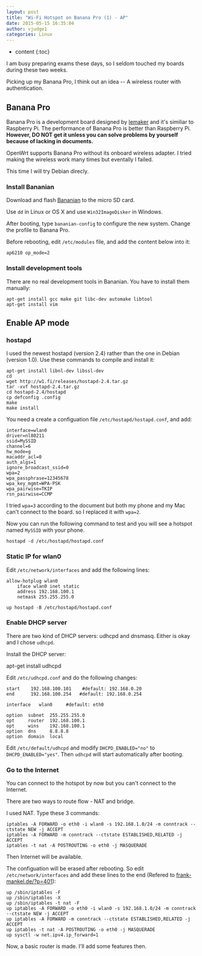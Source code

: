 ```yaml
---
layout: post
title: "Wi-Fi Hotspot on Banana Pro (1) - AP"
date: 2015-05-15 16:35:04
author: vjudge1
categories: Linux
---
```


* content
{:toc}

I am busy preparing exams these days, so I seldom touched my boards during these two weeks.

Picking up my Banana Pro, I think out an idea -- A wireless router with authentication.

## Banana Pro

Banana Pro is a development board designed by [lemaker](http://www.lemaker.org) and it's similiar to Raspberry Pi. The performance of Banana Pro is better than Raspberry Pi. **However, DO NOT get it unless you can solve problems by yourself because of lacking in documents.**

OpenWrt supports Banana Pro without its onboard wireless adapter. I tried making the wireless work many times but eventally I failed.

This time I will try Debian direcly.

### Install Bananian
Download and flash [Bananian](http://www.bananian.org) to the micro SD card.

Use `dd` in Linux or OS X and use `Win32ImageDisker` in Windows.

After booting, type `bananian-config` to configure the new system. Change the profile to Banana Pro.

Before rebooting, edit `/etc/modules` file, and add the content below into it:

    ap6210 op_mode=2

### Install development tools
There are no real development tools in Bananian. You have to install them manually:

    apt-get install gcc make git libc-dev automake libtool
    apt-get install vim

## Enable AP mode 

### hostapd

I used the newest hostapd (version 2.4) rather than the one in Debian (version 1.0). Use these commands to compile and install it:

    apt-get install libnl-dev libssl-dev 
    cd
    wget http://w1.fi/releases/hostapd-2.4.tar.gz
    tar -xvf hostapd-2.4.tar.gz
    cd hostapd-2.4/hostapd
    cp defconfig .config
    make
    make install

You need a create a configuation file `/etc/hostapd/hostapd.conf`, and add:

    interface=wlan0
    driver=nl80211
    ssid=MySSID
    channel=6
    hw_mode=g
    macaddr_acl=0
    auth_algs=1
    ignore_broadcast_ssid=0
    wpa=2
    wpa_passphrase=12345678
    wpa_key_mgmt=WPA-PSK
    wpa_pairwise=TKIP
    rsn_pairwise=CCMP

I tried `wpa=3` according to the document but both my phone and my Mac can't connect to the board. so I replaced it with `wpa=2`.

Now you can run the following command to test and you will see a hotspot named `MySSID` with your phone.

    hostapd -d /etc/hostapd/hostapd.conf

### Static IP for wlan0
Edit `/etc/network/interfaces` and add the following lines:

    allow-hotplug wlan0
        iface wlan0 inet static
        address 192.168.100.1
        netmask 255.255.255.0

    up hostapd -B /etc/hostapd/hostapd.conf

### Enable DHCP server
There are two kind of DHCP servers: udhcpd and dnsmasq. Either is okay and I chose `udhcpd`.

Install the DHCP server:

   apt-get install udhcpd 

Edit `/etc/udhcpd.conf` and do the following changes:

    start    192.168.100.101    #default: 192.168.0.20
    end      192.168.100.254   #default: 192.168.0.254

    interface   wlan0     #default: eth0

    option  subnet  255.255.255.0
    opt     router  192.168.100.1
    opt     wins    192.168.100.1
    option  dns     8.8.8.8
    option  domain  local

Edit `/etc/default/udhcpd` and modify `DHCPD_ENABLED="no"` to `DHCPD_ENABLED="yes"`. Then `udhcpd` will start automatically after booting.

### Go to the Internet
You can connect to the hotspot by now but you can't connect to the Internet.

There are two ways to route flow - NAT and bridge.

I used NAT. Type these 3 commands:

    iptables -A FORWARD -o eth0 -i wlan0 -s 192.168.1.0/24 -m conntrack --ctstate NEW -j ACCEPT
    iptables -A FORWARD -m conntrack --ctstate ESTABLISHED,RELATED -j ACCEPT
    iptables -t nat -A POSTROUTING -o eth0 -j MASQUERADE

Then Internet will be available.

The configuation will be erased after rebooting. So edit `/etc/network/interfaces` and add these lines to the end (Refered to [frank-mankel.de/?p=401](http://frank-mankel.de/?p=401)):

    up /sbin/iptables -F
    up /sbin/iptables -X
    up /sbin/iptables -t nat -F
    up iptables -A FORWARD -o eth0 -i wlan0 -s 192.168.1.0/24 -m conntrack --ctstate NEW -j ACCEPT
    up iptables -A FORWARD -m conntrack --ctstate ESTABLISHED,RELATED -j ACCEPT
    up iptables -t nat -A POSTROUTING -o eth0 -j MASQUERADE
    up sysctl -w net.ipv4.ip_forward=1


Now, a basic router is made. I'll add some features then.
